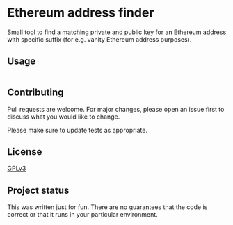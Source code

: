 # Ethereum address finder

Small tool to find a matching private and public key for an Ethereum address
with specific suffix (for e.g. vanity Ethereum address purposes).

## Usage

```

```

## Contributing

Pull requests are welcome. For major changes, please open an issue first
to discuss what you would like to change.

Please make sure to update tests as appropriate.

## License

[GPLv3](https://choosealicense.com/licenses/gpl-3.0/)

## Project status

This was written just for fun. There are no guarantees that the code is correct
or that it runs in your particular environment.
